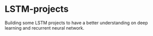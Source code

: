 # LSTM-projects
Building some LSTM projects to have a better understanding on deep learning and recurrent neural network.
